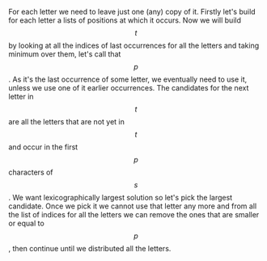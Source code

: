 For each letter we need to leave just one (any) copy of it.  Firstly let's build for each letter a lists of positions at which it occurs.  Now we will build $$t$$ by looking at all the indices of last occurrences for all the letters and taking minimum over them, let's call that $$p$$.  As it's the last occurrence of some letter, we eventually need to use it, unless we use one of it earlier occurrences.  The candidates for the next letter in $$t$$ are all the letters that are not yet in $$t$$ and occur in the first $$p$$ characters of $$s$$.  We want lexicographically largest solution so let's pick the largest candidate.  Once we pick it we cannot use that letter any more and from all the list of indices for all the letters we can remove the ones that are smaller or equal to $$p$$, then continue until we distributed all the letters.
